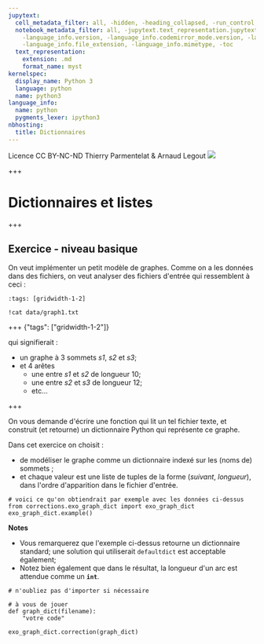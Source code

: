 ```yaml
---
jupytext:
  cell_metadata_filter: all, -hidden, -heading_collapsed, -run_control, -trusted
  notebook_metadata_filter: all, -jupytext.text_representation.jupytext_version, -jupytext.text_representation.format_version,
    -language_info.version, -language_info.codemirror_mode.version, -language_info.codemirror_mode,
    -language_info.file_extension, -language_info.mimetype, -toc
  text_representation:
    extension: .md
    format_name: myst
kernelspec:
  display_name: Python 3
  language: python
  name: python3
language_info:
  name: python
  pygments_lexer: ipython3
nbhosting:
  title: Dictionnaires
---
```


<div class="licence">
<span>Licence CC BY-NC-ND</span>
<span>Thierry Parmentelat &amp; Arnaud Legout</span>
<span><img src="media/both-logos-small-alpha.png" /></span>
</div>

+++

# Dictionnaires et listes

+++

## Exercice - niveau basique

On veut implémenter un petit modèle de graphes. Comme on a les données dans des fichiers, on veut analyser des fichiers d'entrée qui ressemblent à ceci :

```{code-cell} ipython3
:tags: [gridwidth-1-2]

!cat data/graph1.txt
```

+++ {"tags": ["gridwidth-1-2"]}

qui signifierait :

* un graphe à 3 sommets *s1*, *s2* et *s3*;
* et 4 arêtes
  * une entre *s1* et *s2* de longueur 10;
  * une entre *s2* et *s3* de longueur 12;
  * etc…

+++

On vous demande d'écrire une fonction qui lit un tel fichier texte, et construit (et retourne) un dictionnaire Python qui représente ce graphe.

Dans cet exercice on choisit :

* de modéliser le graphe comme un dictionnaire indexé sur les (noms de) sommets ;
* et chaque valeur est une liste de tuples de la forme (*suivant*, *longueur*), dans l'ordre d'apparition dans le fichier d'entrée.

```{code-cell} ipython3
# voici ce qu'on obtiendrait par exemple avec les données ci-dessus
from corrections.exo_graph_dict import exo_graph_dict
exo_graph_dict.example()
```

**Notes**

* Vous remarquerez que l'exemple ci-dessus retourne un dictionnaire standard; une solution qui utiliserait `defaultdict` est acceptable également;
* Notez bien également que dans le résultat, la longueur d'un arc est attendue comme un **`int`**.

```{code-cell} ipython3
# n'oubliez pas d'importer si nécessaire

# à vous de jouer
def graph_dict(filename):
    "votre code"
```

```{code-cell} ipython3
exo_graph_dict.correction(graph_dict)
```
